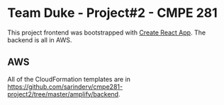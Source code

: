 # Team Duke - Project#2 - CMPE 281

This project frontend was bootstrapped with [Create React App](https://github.com/facebook/create-react-app).
The backend is all in AWS.

## AWS

All of the CloudFormation templates are in https://github.com/sarinderv/cmpe281-project2/tree/master/amplify/backend.
